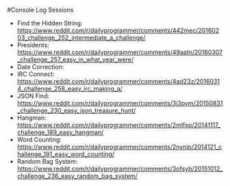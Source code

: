 #Console Log Sessions

* Find the Hidden String:  https://www.reddit.com/r/dailyprogrammer/comments/442mec/20160203_challenge_252_intermediate_a_challenge/
* Presidents: https://www.reddit.com/r/dailyprogrammer/comments/49aatn/20160307_challenge_257_easy_in_what_year_were/
* Date Correction:
* IRC Connect: https://www.reddit.com/r/dailyprogrammer/comments/4ad23z/20160314_challenge_258_easy_irc_making_a/
* JSON Find: https://www.reddit.com/r/dailyprogrammer/comments/3j3pvm/20150831_challenge_230_easy_json_treasure_hunt/
* Hangman: https://www.reddit.com/r/dailyprogrammer/comments/2mlfxp/20141117_challenge_189_easy_hangman/
* Word Counting: https://www.reddit.com/r/dailyprogrammer/comments/2nynip/2014121_challenge_191_easy_word_counting/
* Random Bag System: https://www.reddit.com/r/dailyprogrammer/comments/3ofsyb/20151012_challenge_236_easy_random_bag_system/
